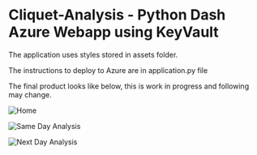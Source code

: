 # Cliquet-Analysis - Python Dash Azure Webapp using KeyVault

The application uses styles stored in assets folder.

The instructions to deploy to Azure are in application.py file

The final product looks like below, this is work in progress and following may change.


![Home](../main/images/home.png)

![Same Day Analysis](../main/images/sameday.png)

![Next Day Analysis](../main/images/nextday.png)

